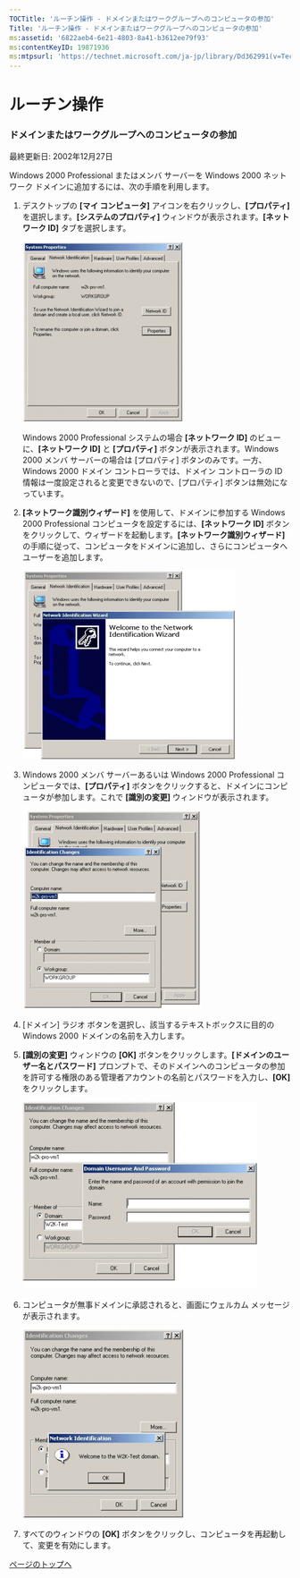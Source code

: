 ```yaml
---
TOCTitle: 'ルーチン操作 ‐ ドメインまたはワークグループへのコンピュータの参加'
Title: 'ルーチン操作 ‐ ドメインまたはワークグループへのコンピュータの参加'
ms:assetid: '6822aeb4-6e21-4803-8a41-b3612ee79f93'
ms:contentKeyID: 19871936
ms:mtpsurl: 'https://technet.microsoft.com/ja-jp/library/Dd362991(v=TechNet.10)'
---
```


ルーチン操作
============

### ドメインまたはワークグループへのコンピュータの参加

最終更新日: 2002年12月27日

Windows 2000 Professional またはメンバ サーバーを Windows 2000 ネットワーク ドメインに追加するには、次の手順を利用します。

1.  デスクトップの **\[マイ コンピュータ\]** アイコンを右クリックし、**\[プロパティ\]** を選択します。**\[システムのプロパティ\]** ウィンドウが表示されます。**\[ネットワーク ID\]** タブを選択します。

    ![](images/Dd362991.w2kab183(ja-jp,TechNet.10).gif)

    Windows 2000 Professional システムの場合 **\[ネットワーク ID\]** のビューに、**\[ネットワーク ID\]** と **\[プロパティ\]** ボタンが表示されます。Windows 2000 メンバ サーバーの場合は \[プロパティ\] ボタンのみです。一方、Windows 2000 ドメイン コントローラでは、ドメイン コントローラの ID 情報は一度設定されると変更できないので、\[プロパティ\] ボタンは無効になっています。

2.  **\[ネットワーク識別ウィザード\]** を使用して、ドメインに参加する Windows 2000 Professional コンピュータを設定するには、**\[ネットワーク ID\]** ボタンをクリックして、ウィザードを起動します。**\[ネットワーク識別ウィザード\]** の手順に従って、コンピュータをドメインに追加し、さらにコンピュータへユーザーを追加します。

    ![](images/Dd362991.w2kab184(ja-jp,TechNet.10).gif)

3.  Windows 2000 メンバ サーバーあるいは Windows 2000 Professional コンピュータでは、**\[プロパティ\]** ボタンをクリックすると、ドメインにコンピュータが参加します。これで **\[識別の変更\]** ウィンドウが表示されます。

    ![](images/Dd362991.w2kab185(ja-jp,TechNet.10).gif)

4.  \[ドメイン\] ラジオ ボタンを選択し、該当するテキストボックスに目的の Windows 2000 ドメインの名前を入力します。

5.  **\[識別の変更\]** ウィンドウの **\[OK\]** ボタンをクリックします。**\[ドメインのユーザー名とパスワード\]** プロンプトで、そのドメインへのコンピュータの参加を許可する権限のある管理者アカウントの名前とパスワードを入力し、**\[OK\]** をクリックします。

    ![](images/Dd362991.w2kab186(ja-jp,TechNet.10).gif)

6.  コンピュータが無事ドメインに承認されると、画面にウェルカム メッセージが表示されます。

    ![](images/Dd362991.w2kab187(ja-jp,TechNet.10).gif)

7.  すべてのウィンドウの **\[OK\]** ボタンをクリックし、コンピュータを再起動して、変更を有効にします。

[](#mainsection)[ページのトップへ](#mainsection)
